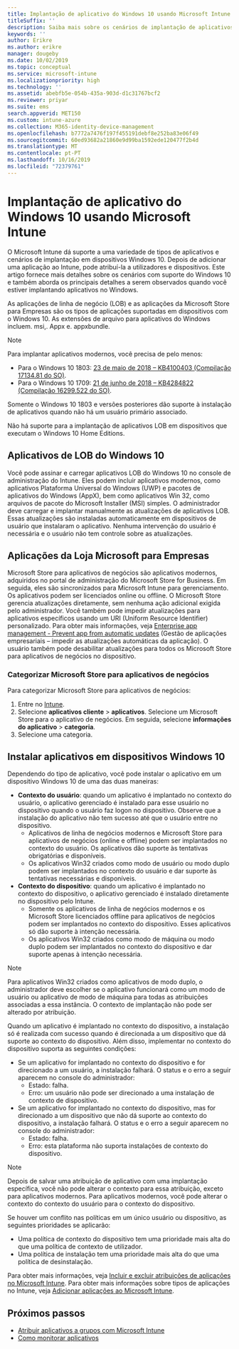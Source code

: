 ```yaml
---
title: Implantação de aplicativo do Windows 10 usando Microsoft Intune
titleSuffix: ''
description: Saiba mais sobre os cenários de implantação de aplicativos do Windows 10 disponíveis com o Microsoft Intune.
keywords: ''
author: Erikre
ms.author: erikre
manager: dougeby
ms.date: 10/02/2019
ms.topic: conceptual
ms.service: microsoft-intune
ms.localizationpriority: high
ms.technology: ''
ms.assetid: abebfb5e-054b-435a-903d-d1c31767bcf2
ms.reviewer: priyar
ms.suite: ems
search.appverid: MET150
ms.custom: intune-azure
ms.collection: M365-identity-device-management
ms.openlocfilehash: b7772a7476f197f455191debf8e252ba83e06f49
ms.sourcegitcommit: 60ed93682a21860e9d99ba1592ede120477f2b4d
ms.translationtype: MT
ms.contentlocale: pt-PT
ms.lasthandoff: 10/16/2019
ms.locfileid: "72379761"
---
```

# <a name="windows-10-app-deployment-by-using-microsoft-intune"></a>Implantação de aplicativo do Windows 10 usando Microsoft Intune 

O Microsoft Intune dá suporte a uma variedade de tipos de aplicativos e cenários de implantação em dispositivos Windows 10. Depois de adicionar uma aplicação ao Intune, pode atribuí-la a utilizadores e dispositivos. Este artigo fornece mais detalhes sobre os cenários com suporte do Windows 10 e também aborda os principais detalhes a serem observados quando você estiver implantando aplicativos no Windows. 

As aplicações de linha de negócio (LOB) e as aplicações da Microsoft Store para Empresas são os tipos de aplicações suportadas em dispositivos com o Windows 10. As extensões de arquivo para aplicativos do Windows incluem. msi,. Appx e. appxbundle.  

> [!Note]
> Para implantar aplicativos modernos, você precisa de pelo menos:
> - Para o Windows 10 1803: [23 de maio de 2018 – KB4100403 (Compilação 17134.81 do SO)](https://support.microsoft.com/help/4100403/windows-10-update-kb4100403).
> - Para o Windows 10 1709: [21 de junho de 2018 – KB4284822 (Compilação 16299.522 do SO)](https://support.microsoft.com/help/4284822).
>
> Somente o Windows 10 1803 e versões posteriores dão suporte à instalação de aplicativos quando não há um usuário primário associado.
>
> Não há suporte para a implantação de aplicativos LOB em dispositivos que executam o Windows 10 Home Editions.

## <a name="windows-10-lob-apps"></a>Aplicativos de LOB do Windows 10

Você pode assinar e carregar aplicativos LOB do Windows 10 no console de administração do Intune. Eles podem incluir aplicativos modernos, como aplicativos Plataforma Universal do Windows (UWP) e pacotes de aplicativos do Windows (AppX), bem como aplicativos Win 32, como arquivos de pacote do Microsoft Installer (MSI) simples. O administrador deve carregar e implantar manualmente as atualizações de aplicativos LOB. Essas atualizações são instaladas automaticamente em dispositivos de usuário que instalaram o aplicativo. Nenhuma intervenção do usuário é necessária e o usuário não tem controle sobre as atualizações. 

## <a name="microsoft-store-for-business-apps"></a>Aplicações da Loja Microsoft para Empresas

Microsoft Store para aplicativos de negócios são aplicativos modernos, adquiridos no portal de administração do Microsoft Store for Business. Em seguida, eles são sincronizados para Microsoft Intune para gerenciamento. Os aplicativos podem ser licenciados online ou offline. O Microsoft Store gerencia atualizações diretamente, sem nenhuma ação adicional exigida pelo administrador. Você também pode impedir atualizações para aplicativos específicos usando um URI (Uniform Resource Identifier) personalizado. Para obter mais informações, veja [Enterprise app management - Prevent app from automatic updates](https://docs.microsoft.com/windows/client-management/mdm/enterprise-app-management#prevent-app-from-automatic-updates) (Gestão de aplicações empresariais – impedir as atualizações automáticas da aplicação). O usuário também pode desabilitar atualizações para todos os Microsoft Store para aplicativos de negócios no dispositivo. 

### <a name="categorize-microsoft-store-for-business-apps"></a>Categorizar Microsoft Store para aplicativos de negócios 
Para categorizar Microsoft Store para aplicativos de negócios: 

1. Entre no [Intune](https://go.microsoft.com/fwlink/?linkid=2090973).
2. Selecione **aplicativos cliente** > **aplicativos**. Selecione um Microsoft Store para o aplicativo de negócios. Em seguida, selecione **informações do aplicativo** > **categoria**. 
3. Selecione uma categoria.

## <a name="install-apps-on-windows-10-devices"></a>Instalar aplicativos em dispositivos Windows 10
Dependendo do tipo de aplicativo, você pode instalar o aplicativo em um dispositivo Windows 10 de uma das duas maneiras:

- **Contexto do usuário**: quando um aplicativo é implantado no contexto do usuário, o aplicativo gerenciado é instalado para esse usuário no dispositivo quando o usuário faz logon no dispositivo. Observe que a instalação do aplicativo não tem sucesso até que o usuário entre no dispositivo. 
  - Aplicativos de linha de negócios modernos e Microsoft Store para aplicativos de negócios (online e offline) podem ser implantados no contexto do usuário. Os aplicativos dão suporte às tentativas obrigatórias e disponíveis.
  - Os aplicativos Win32 criados como modo de usuário ou modo duplo podem ser implantados no contexto do usuário e dar suporte às tentativas necessárias e disponíveis. 
- **Contexto do dispositivo**: quando um aplicativo é implantado no contexto do dispositivo, o aplicativo gerenciado é instalado diretamente no dispositivo pelo Intune.
  - Somente os aplicativos de linha de negócios modernos e os Microsoft Store licenciados offline para aplicativos de negócios podem ser implantados no contexto do dispositivo. Esses aplicativos só dão suporte à intenção necessária.
  - Os aplicativos Win32 criados como modo de máquina ou modo duplo podem ser implantados no contexto do dispositivo e dar suporte apenas à intenção necessária.

> [!NOTE]
> Para aplicativos Win32 criados como aplicativos de modo duplo, o administrador deve escolher se o aplicativo funcionará como um modo de usuário ou aplicativo de modo de máquina para todas as atribuições associadas a essa instância. O contexto de implantação não pode ser alterado por atribuição.  

Quando um aplicativo é implantado no contexto do dispositivo, a instalação só é realizada com sucesso quando é direcionada a um dispositivo que dá suporte ao contexto do dispositivo. Além disso, implementar no contexto do dispositivo suporta as seguintes condições:
- Se um aplicativo for implantado no contexto do dispositivo e for direcionado a um usuário, a instalação falhará. O status e o erro a seguir aparecem no console do administrador:
  - Estado: falha.
  - Erro: um usuário não pode ser direcionado a uma instalação de contexto de dispositivo.
- Se um aplicativo for implantado no contexto do dispositivo, mas for direcionado a um dispositivo que não dá suporte ao contexto do dispositivo, a instalação falhará. O status e o erro a seguir aparecem no console do administrador:
  - Estado: falha.
  - Erro: esta plataforma não suporta instalações de contexto do dispositivo. 

> [!Note]
> Depois de salvar uma atribuição de aplicativo com uma implantação específica, você não pode alterar o contexto para essa atribuição, exceto para aplicativos modernos. Para aplicativos modernos, você pode alterar o contexto do contexto do usuário para o contexto do dispositivo. 

Se houver um conflito nas políticas em um único usuário ou dispositivo, as seguintes prioridades se aplicarão:
- Uma política de contexto do dispositivo tem uma prioridade mais alta do que uma política de contexto de utilizador. 
- Uma política de instalação tem uma prioridade mais alta do que uma política de desinstalação.

Para obter mais informações, veja [Incluir e excluir atribuições de aplicações no Microsoft Intune](apps-inc-exl-assignments.md). Para obter mais informações sobre tipos de aplicações no Intune, veja [Adicionar aplicações ao Microsoft Intune](apps-add.md).

## <a name="next-steps"></a>Próximos passos

- [Atribuir aplicativos a grupos com Microsoft Intune](apps-deploy.md)
- [Como monitorar aplicativos](apps-monitor.md)
